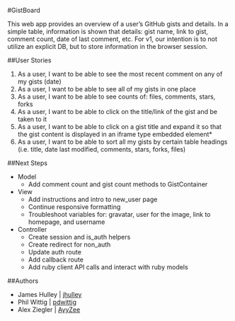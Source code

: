 #GistBoard

This web app provides an overview of a user’s GitHub gists and details. In a simple table, information is shown that details: gist name, link to gist, comment count, date of last comment, etc. For v1, our intention is to not utilize an explicit DB, but to store information in the browser session.


##User Stories
1. As a user, I want to be able to see the most recent comment on any of my gists (date)
2. As a user, I want to be able to see all of my gists in one place
3. As a user, I want to be able to see counts of: files, comments, stars, forks
4. As a user, I want to be able to click on the title/link of the gist and be taken to it
5. As a user, I want to be able to click on a gist title and expand it so that the gist content is displayed in an iframe type embedded element*
6. As a user, I want to be able to sort all my gists by certain table headings (i.e. title, date last modified, comments, stars, forks, files)


##Next Steps
* Model
	* Add comment count and gist count methods to GistContainer
* View
	* Add instructions and intro to new_user page
	* Continue responsive formatting
	* Troubleshoot variables for: gravatar, user for the image, link to homepage, and username
* Controller
	* Create session and is_auth helpers
	* Create redirect for non_auth
	* Update auth route
	* Add callback route
	* Add ruby client API calls and interact with ruby models


##Authors
* James Hulley | [jhulley](https://github.com/jhulley)
* Phil Wittig | [pdwittig](https://github.com/pdwittig)
* Alex Ziegler | [AyyZee](https://github.com/Ayyzee)
